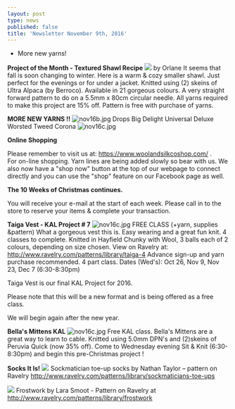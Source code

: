 ```yaml
---
layout: post
type: news
published: false
title: 'Newsletter November 9th, 2016'
---
```

- More new yarns!

**Project of the Month - Textured Shawl Recipe**
![]({{site.baseurl}}/projects/img/featured_29.jpg)
by Orlane
It seems that fall is soon changing to winter. Here is a warm & cozy smaller shawl. Just perfect for the evenings or for under a jacket. Knitted using (2) skeins of Ultra Alpaca (by Berroco). Available in 21 gorgeous colours. A very straight forward pattern to do on a 5.5mm x 80cm circular needle. All yarns required to make this project are 15% off. Pattern is free with purchase of yarns.


**MORE NEW YARNS !!**
![nov16b.jpg]({{site.baseurl}}/news/img/nov16b.jpg)
Drops Big Delight
Universal Deluxe Worsted Tweed
Corona
![nov16c.jpg]({{site.baseurl}}/news/img/nov16c.jpg)


**Online Shopping**

Please remember to visit us at: https://www.woolandsilkcoshop.com/ .  
For on-line shopping. Yarn lines are being added slowly so bear with us. We also now have a "shop now" button at the top of our webpage to connect directly and you can use the "shop" feature on our Facebook page as well.


**The 10 Weeks of Christmas continues.**

You will receive your e-mail at the start of each week. Please call in to the store to reserve your items & complete your transaction.


**Taiga Vest - KAL Project # 7**
![nov16c.jpg]({{site.baseurl}}/img/kal/kal7.jpg)
FREE CLASS (+yarn, supplies &pattern)
What a gorgeous vest this is. Easy wearing and a great fun knit. 4 classes to complete. Knitted in Hayfield Chunky with Wool, 3 balls each of 2 colours, depending on size chosen. View on Ravelry at:  http://www.ravelry.com/patterns/library/taiga-4
Advance sign-up and yarn purchase recommended.
4 part class.
Dates (Wed's): Oct 26, Nov 9, Nov 23, Dec 7  (6:30-8:30pm)   

Taiga Vest is our final KAL Project for 2016. 

Please note that this will be a new format and is being offered as a free class.

We will begin again after the new year. 


**Bella's Mittens  KAL**
![nov16c.jpg]({{site.baseurl}}/img/kal/kal8.jpg)
Free KAL class.  Bella's Mittens are a great way to learn to cable. Knitted using 5.0mm DPN's and (2)skeins of Peruvia Quick (now 35% off).  Come to Wednesday evening Sit & Knit (6:30-8:30pm) and begin this pre-Christmas project !


**Socks It Is!**
![]({{site.baseurl}}/img/socks/nov1.jpg)
Sockmatician toe-up socks by Nathan Taylor – pattern on Ravelry http://www.ravelry.com/patterns/library/sockmaticians-toe-ups

![]({{site.baseurl}}/img/socks/nov2.jpg)
Frostwork by Lara Smoot - Pattern on Ravelry at http://www.ravelry.com/patterns/library/frostwork